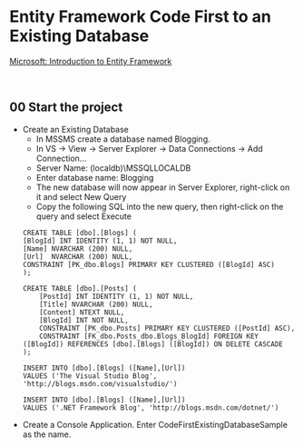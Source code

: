 # Entity Framework Code First to an Existing Database
[ Microsoft: Introduction to Entity Framework](https://msdn.microsoft.com/en-us/library/jj200620(v=vs.113).aspx)

&nbsp;
## 00 Start the project
* Create an Existing Database
    * In MSSMS create a database named Blogging.
    * In VS -> View -> Server Explorer -> Data Connections -> Add Connection…
    * Server Name: (localdb)\MSSQLLOCALDB
    * Enter database name: Blogging
    * The new database will now appear in Server Explorer, right-click on it and select New Query
    * Copy the following SQL into the new query, then right-click on the query and select Execute
    ```
    CREATE TABLE [dbo].[Blogs] (
    [BlogId] INT IDENTITY (1, 1) NOT NULL,
    [Name] NVARCHAR (200) NULL,
    [Url]  NVARCHAR (200) NULL,
    CONSTRAINT [PK_dbo.Blogs] PRIMARY KEY CLUSTERED ([BlogId] ASC)
    );

    CREATE TABLE [dbo].[Posts] (
        [PostId] INT IDENTITY (1, 1) NOT NULL,
        [Title] NVARCHAR (200) NULL,
        [Content] NTEXT NULL,
        [BlogId] INT NOT NULL,
        CONSTRAINT [PK_dbo.Posts] PRIMARY KEY CLUSTERED ([PostId] ASC),
        CONSTRAINT [FK_dbo.Posts_dbo.Blogs_BlogId] FOREIGN KEY ([BlogId]) REFERENCES [dbo].[Blogs] ([BlogId]) ON DELETE CASCADE
    );

    INSERT INTO [dbo].[Blogs] ([Name],[Url])
    VALUES ('The Visual Studio Blog', 'http://blogs.msdn.com/visualstudio/')

    INSERT INTO [dbo].[Blogs] ([Name],[Url])
    VALUES ('.NET Framework Blog', 'http://blogs.msdn.com/dotnet/')

    ```
* Create a Console Application. Enter CodeFirstExistingDatabaseSample as the name.  
